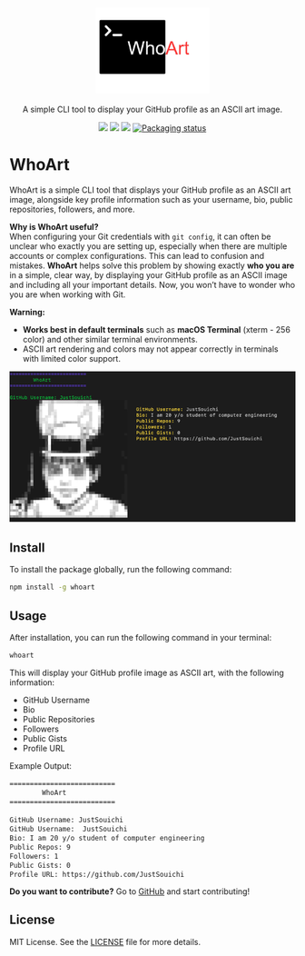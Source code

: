 <h3 align="center"><img src="https://raw.githubusercontent.com/JustSouichi/WhoArt/refs/heads/main/logo.png" alt="logo" height="150px"></h3>
<p align="center">A simple CLI tool to display your GitHub profile as an ASCII art image.</p>


<p align="center">
<a href="https://raw.githubusercontent.com/JustSouichi/WhoArt/refs/heads/main/LICENSE"><img src="https://img.shields.io/badge/license-MIT-blue.svg"></a>
<a href="https://img.shields.io/github/stars/JustSouichi/WhoArt?style=social"><img src="https://img.shields.io/github/stars/JustSouichi/WhoArt?style=social"></img></a>
<a href="https://github.com/JustSouichi/WhoArt/releases"><img src="https://img.shields.io/github/release/JustSouichi/WhoArt.svg"></a>
<a href="https://repology.org/metapackage/whoart"><img src="https://repology.org/badge/tiny-repos/whoart.svg" alt="Packaging status"></a>
</p>

# WhoArt

WhoArt is a simple CLI tool that displays your GitHub profile as an ASCII art image, alongside key profile information such as your username, bio, public repositories, followers, and more.

**Why is WhoArt useful?**  
When configuring your Git credentials with `git config`, it can often be unclear who exactly you are setting up, especially when there are multiple accounts or complex configurations. This can lead to confusion and mistakes. **WhoArt** helps solve this problem by showing exactly **who you are** in a simple, clear way, by displaying your GitHub profile as an ASCII image and including all your important details. Now, you won’t have to wonder who you are when working with Git.

**Warning:**
- **Works best in default terminals** such as **macOS Terminal** (xterm - 256 color) and other similar terminal environments.
- ASCII art rendering and colors may not appear correctly in terminals with limited color support.


<img src="https://raw.githubusercontent.com/JustSouichi/WhoArt/refs/heads/main/banner.png"></img>


## Install

To install the package globally, run the following command:

```bash
npm install -g whoart
```

## Usage

After installation, you can run the following command in your terminal:

```bash
whoart
```

This will display your GitHub profile image as ASCII art, with the following information:

- GitHub Username
- Bio
- Public Repositories
- Followers
- Public Gists
- Profile URL

Example Output:

```
==========================
        WhoArt
==========================

GitHub Username: JustSouichi
GitHub Username:  JustSouichi
Bio: I am 20 y/o student of computer engineering
Public Repos: 9
Followers: 1
Public Gists: 0
Profile URL: https://github.com/JustSouichi
```

**Do you want to contribute?** Go to [GitHub](https://github.com/JustSouichi/WhoArt) and start contributing!

## License

MIT License. See the [LICENSE](https://raw.githubusercontent.com/JustSouichi/WhoArt/refs/heads/main/LICENSE) file for more details.